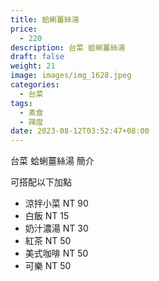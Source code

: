 ```yaml
---
title: 蛤蜊薑絲湯
price:
  - 220
description: 台菜 蛤蜊薑絲湯
draft: false
weight: 21
image: images/img_1628.jpeg
categories:
  - 台菜
tags:
  - 素食
  - 辣度
date: 2023-08-12T03:52:47+08:00
---
```


台菜 蛤蜊薑絲湯 簡介

可搭配以下加點

- 涼拌小菜  NT 90
- 白飯 NT 15
- 奶汁濃湯 NT 30
- 紅茶  NT 50
- 美式咖啡 NT 50
- 可樂 NT 50

